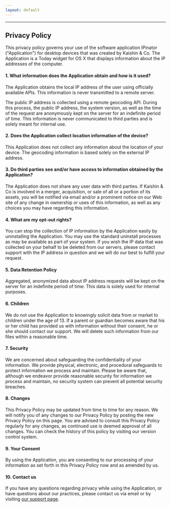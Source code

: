 ```yaml
---
layout: default
---
```


---

## Privacy Policy

This privacy policy governs your use of the software application IPinator ("Application") for desktop devices that was created by Kaishin & Co. The Application is a Today widget for OS X that displays information about the IP addresses of the computer.

#### 1. What information does the Application obtain and how is it used?

The Application obtains the local IP address of the user using officially available APIs. This information is never transmitted to a remote server.

The public IP address is collected using a remote geocoding API. During this process, the public IP address, the system version, as well as the time of the request are anonymously kept on the server for an indefinite period of time. This information is never communicated to third parties and is solely meant for internal use.

#### 2. Does the Application collect location information of the device?

This Application does not collect any information about the location of your device. The geocoding information is based solely on the external IP address.

#### 3. Do third parties see and/or have access to information obtained by the Application?

The Application does not share any user data with third parties. If Kaishin & Co is involved in a merger, acquisition, or sale of all or a portion of its assets, you will be notified via email and/or a prominent notice on our Web site of any change in ownership or uses of this information, as well as any choices you may have regarding this information.

#### 4. What are my opt-out rights?

You can stop the collection of IP information by the Application easily by uninstalling the Application. You may use the standard uninstall processes as may be available as part of your system. If you wish the IP data that was collected on your behalf to be deleted from our servers, please contact support with the IP address in question and we will do our best to fulfill your request.

#### 5. Data Retention Policy

Aggregated, anonymized data about IP address requests will be kept on the server for an indefinite period of time. This data is solely used for internal purposes.

#### 6. Children

We do not use the Application to knowingly solicit data from or market to children under the age of 13. If a parent or guardian becomes aware that his or her child has provided us with information without their consent, he or she should contact our support. We will delete such information from our files within a reasonable time.

#### 7. Security

We are concerned about safeguarding the confidentiality of your information. We provide physical, electronic, and procedural safeguards to protect information we process and maintain. Please be aware that, although we endeavor provide reasonable security for information we process and maintain, no security system can prevent all potential security breaches.

#### 8. Changes

This Privacy Policy may be updated from time to time for any reason. We will notify you of any changes to our Privacy Policy by posting the new Privacy Policy on this page. You are advised to consult this Privacy Policy regularly for any changes, as continued use is deemed approval of all changes. You can check the history of this policy by visiting our version control system.

#### 9. Your Consent

By using the Application, you are consenting to our processing of your information as set forth in this Privacy Policy now and as amended by us.

#### 10. Contact us

If you have any questions regarding privacy while using the Application, or have questions about our practices, please contact us via email or by visiting [our support page](/support).
